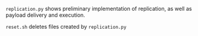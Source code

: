 `replication.py` shows preliminary implementation of replication, as well as payload delivery and execution.


`reset.sh` deletes files created by `replication.py`
